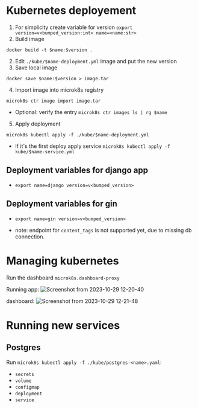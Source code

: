 # Kubernetes deployement 
1. For simplicity create variable for version `export version=v<bumped_version:int> name=<name:str>`
1. Build image 
```
docker build -t $name:$version .
```
2. Edit `./kube/$name-deployment.yml` image and put the new version
3. Save local image
```
docker save $name:$version > image.tar
```
4. Import image into microk8s registry
```
microk8s ctr image import image.tar
```
- Optional: verify the entry `microk8s ctr images ls | rg $name`
5. Apply deployment 
```
microk8s kubectl apply -f ./kube/$name-deployment.yml
```
 - If it's the first deploy apply service `microk8s kubectl apply -f kube/$name-service.yml`

## Deployment variables for django app
 - `export name=django version=v<bumped_version>`

## Deployment variables for gin
 - `export name=gin version=v<bumped_version>`

* note: endpoint for `content_tags` is not supported yet, due to missing db connection.

# Managing kubernetes
Run the dashboard `microk8s.dashboard-proxy`

Running app:
![Screenshot from 2023-10-29 12-20-40](https://github.com/tomekstrzeszkowski/mk8sdjango/assets/40120335/2ce1402d-1dea-45af-b0b8-aad6fb5b38bf)

dashboard:
![Screenshot from 2023-10-29 12-21-48](https://github.com/tomekstrzeszkowski/mk8sdjango/assets/40120335/ea28fa4a-8bc0-4f30-904d-8628aa8605c2)

# Running new services

## Postgres
Run `microk8s kubectl apply -f ./kube/postgres-<name>.yaml`:
 - `secrets`
 - `volume`
 - `configmap`
 - `deployment`
 - `service`
